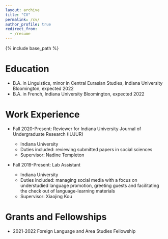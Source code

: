```yaml
---
layout: archive
title: "CV"
permalink: /cv/
author_profile: true
redirect_from:
  - /resume
---
```


{% include base_path %}

Education
======
* B.A. in Linguistics, minor in Central Eurasian Studies, Indiana University Bloomington, expected 2022
* B.A. in French, Indiana University Bloomington, expected 2022

Work Experience
======
* Fall 2020-Present: Reviewer for Indiana University Journal of Undergraduate Research (IUJUR)
  * Indiana University
  * Duties included: reviewing submitted papers in social sciences
  * Supervisor: Nadine Templeton

* Fall 2019-Present: Lab Assistant
  * Indiana University
  * Duties included: managing social media with a focus on understudied language promotion, greeting guests and facilitating the check out of language-learning materials
  * Supervisor: Xiaojing Kou
  
Grants and Fellowships
======
* 2021-2022 Foreign Language and Area Studies Fellowship

